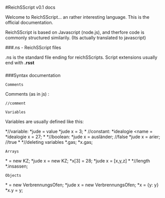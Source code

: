 #ReichSScript v0.1 docs

Welcome to ReichSScript... an rather interesting language.
This is the official documentation.

ReichSScript is based on Javascript (node.js), and therfore code is commonly structured similarily. (Its actually translated to javascript)

###.ns - ReichSScript files

.ns is the standard file ending for reichSScripts.
Script extensions usually end with **.rsst**

###
###Syntax documentation

    Comments

Comments (as in js) :

    //comment

    Variables

Variables are usually defined like this:

*//variable:
*jude <name> = value
*jude x = 3;
*
//constant:
*idealogie <name = <value>
*idealogie x = 27;
*
*//boolean:
*jude x =  ausländer; //false
*jude x = arier; //true
*
*//deleting variables
*<variable>.gas;
*x.gas;

    Arrays

*<variable> = new KZ;
*jude x = new KZ;
*x[3] = 28;
*jude x = [x,y,z]
*
*//length
*<array>.insassen;

    Objects

*<variable> = new VerbrennungsOfen;
*jude x = new VerbrennungsOfen;
*x = {y: y}
*x.y = y;
